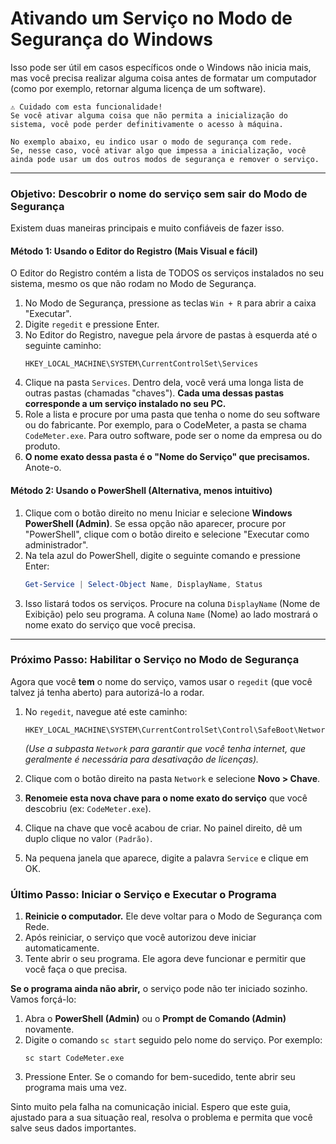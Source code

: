 # Ativando um Serviço no Modo de Segurança do Windows

Isso pode ser útil em casos específicos onde o Windows não inicia mais, mas você precisa realizar alguma coisa antes de formatar um computador (como por exemplo, retornar alguma licença de um software).

```
⚠️ Cuidado com esta funcionalidade!
Se você ativar alguma coisa que não permita a inicialização do sistema, você pode perder definitivamente o acesso à máquina.

No exemplo abaixo, eu indico usar o modo de segurança com rede.
Se, nesse caso, você ativar algo que impessa a inicialização, você ainda pode usar um dos outros modos de segurança e remover o serviço.
```

-----

### **Objetivo: Descobrir o nome do serviço sem sair do Modo de Segurança**

Existem duas maneiras principais e muito confiáveis de fazer isso.

#### **Método 1: Usando o Editor do Registro (Mais Visual e fácil)**

O Editor do Registro contém a lista de TODOS os serviços instalados no seu sistema, mesmo os que não rodam no Modo de Segurança.

1.  No Modo de Segurança, pressione as teclas `Win + R` para abrir a caixa "Executar".
2.  Digite `regedit` e pressione Enter.
3.  No Editor do Registro, navegue pela árvore de pastas à esquerda até o seguinte caminho:
    ```
    HKEY_LOCAL_MACHINE\SYSTEM\CurrentControlSet\Services
    ```
4.  Clique na pasta `Services`. Dentro dela, você verá uma longa lista de outras pastas (chamadas "chaves"). **Cada uma dessas pastas corresponde a um serviço instalado no seu PC.**
5.  Role a lista e procure por uma pasta que tenha o nome do seu software ou do fabricante. Por exemplo, para o CodeMeter, a pasta se chama `CodeMeter.exe`. Para outro software, pode ser o nome da empresa ou do produto.
6.  **O nome exato dessa pasta é o "Nome do Serviço" que precisamos.** Anote-o.

#### **Método 2: Usando o PowerShell (Alternativa, menos intuitivo)**

1.  Clique com o botão direito no menu Iniciar e selecione **Windows PowerShell (Admin)**. Se essa opção não aparecer, procure por "PowerShell", clique com o botão direito e selecione "Executar como administrador".
2.  Na tela azul do PowerShell, digite o seguinte comando e pressione Enter:
    ```powershell
    Get-Service | Select-Object Name, DisplayName, Status
    ```
3.  Isso listará todos os serviços. Procure na coluna `DisplayName` (Nome de Exibição) pelo seu programa. A coluna `Name` (Nome) ao lado mostrará o nome exato do serviço que você precisa.

-----

### **Próximo Passo: Habilitar o Serviço no Modo de Segurança**

Agora que você **tem** o nome do serviço, vamos usar o `regedit` (que você talvez já tenha aberto) para autorizá-lo a rodar.

1.  No `regedit`, navegue até este caminho:

    ```
    HKEY_LOCAL_MACHINE\SYSTEM\CurrentControlSet\Control\SafeBoot\Network\
    ```

    *(Use a subpasta `Network` para garantir que você tenha internet, que geralmente é necessária para desativação de licenças).*

2.  Clique com o botão direito na pasta `Network` e selecione **Novo \> Chave**.

3.  **Renomeie esta nova chave para o nome exato do serviço** que você descobriu (ex: `CodeMeter.exe`).

4.  Clique na chave que você acabou de criar. No painel direito, dê um duplo clique no valor `(Padrão)`.

5.  Na pequena janela que aparece, digite a palavra `Service` e clique em OK.

### **Último Passo: Iniciar o Serviço e Executar o Programa**

1.  **Reinicie o computador.** Ele deve voltar para o Modo de Segurança com Rede.
2.  Após reiniciar, o serviço que você autorizou deve iniciar automaticamente.
3.  Tente abrir o seu programa. Ele agora deve funcionar e permitir que você faça o que precisa.

**Se o programa ainda não abrir,** o serviço pode não ter iniciado sozinho. Vamos forçá-lo:

1.  Abra o **PowerShell (Admin)** ou o **Prompt de Comando (Admin)** novamente.
2.  Digite o comando `sc start` seguido pelo nome do serviço. Por exemplo:
    ```
    sc start CodeMeter.exe
    ```
3.  Pressione Enter. Se o comando for bem-sucedido, tente abrir seu programa mais uma vez.


Sinto muito pela falha na comunicação inicial. Espero que este guia, ajustado para a sua situação real, resolva o problema e permita que você salve seus dados importantes.
